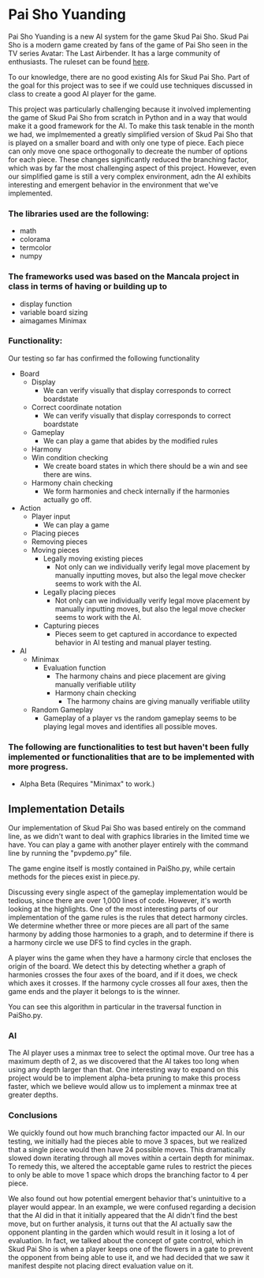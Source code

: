 # Pai Sho Yuanding

Pai Sho Yuanding is a new AI system for the game Skud Pai Sho. Skud Pai Sho is a modern game created by fans of the game of Pai Sho seen in the TV series Avatar: The Last Airbender. It has a large community of enthusiasts. The ruleset can be found [here](https://skudpaisho.com/site/games/skud-pai-sho/pai-sho-rules/).

To our knowledge, there are no good existing AIs for Skud Pai Sho. Part of the goal for this project was to see if we could use techniques discussed in class to create a good AI player for the game.

This project was particularly challenging because it involved implementing the game of Skud Pai Sho from scratch in Python and in a way that would make it a good framework for the AI. To make this task tenable in the month we had, we implmemented a greatly simplified version of Skud Pai Sho that is played on a smaller board and with only one type of piece. Each piece can only move one space orthogonally to decreate the number of options for each piece. These changes significantly reduced the branching factor, which was by far the most challenging aspect of this project. However, even our simplified game is still a very complex environment, adn the AI exhibits interesting and emergent behavior in the environment that we've implemented.


### The libraries used are the following: 
 - math
 - colorama
 - termcolor
 - numpy
 
### The frameworks used was based on the Mancala project in class in terms of having or building up to
 - display function
 - variable board sizing
 - aimagames Minimax 

### Functionality: 
Our testing so far has confirmed the following functionality
 - Board
     - Display
        * We can verify visually that display corresponds to correct boardstate
     - Correct coordinate notation
        * We can verify visually that display corresponds to correct boardstate
     - Gameplay
        * We can play a game that abides by the modified rules
     - Harmony 
     - Win condition checking
        * We create board states in which there should be a win and see there are wins.
     - Harmony chain checking
        * We form harmonies and check internally if the harmonies actually go off.
 - Action
     - Player input
        * We can play a game
     - Placing pieces
     - Removing pieces
     - Moving pieces
         - Legally moving existing pieces
            * Not only can we individually verify legal move placement by manually inputting moves, but also the legal move checker seems to work with the AI.
         - Legally placing pieces
            * Not only can we individually verify legal move placement by manually inputting moves, but also the legal move checker seems to work with the AI.
         - Capturing pieces
            * Pieces seem to get captured in accordance to expected behavior in AI testing and manual player testing.
 - AI
     - Minimax
         - Evaluation function
             * The harmony chains and piece placement are giving manually verifiable utility
             - Harmony chain checking
                * The harmony chains are giving manually verifiable utility
     - Random Gameplay
        * Gameplay of a player vs the random gameplay seems to be playing legal moves and identifies all possible moves.

### The following are functionalities to test but haven't been fully implemented or functionalities that are to be implemented with more progress.
 - Alpha Beta (Requires "Minimax" to work.)


 ## Implementation Details

 Our implementation of Skud Pai Sho was based entirely on the command line, as we didn't want to deal with graphics libraries in the limited time we have. You can play a game with another player entirely with the command line by running the "pvpdemo.py" file.

The game engine itself is mostly contained in PaiSho.py, while certain methods for the pieces exist in piece.py.

Discussing every single aspect of the gameplay implementation would be tedious, since there are over 1,000 lines of code. However, it's worth looking at the highlights. One of the most interesting parts of our implementation of the game rules is the rules that detect harmony circles. We determine whether three or more pieces are all part of the same harmony by adding those harmonies to a graph, and to determine if there is a harmony circle we use DFS to find cycles in the graph. 

A player wins the game when they have a harmony circle that encloses the origin of the board. We detect this by detecting whether a graph of harmonies crosses the four axes of the board, and if it does, we check which axes it crosses. If the harmony cycle crosses all four axes, then the game ends and the player it belongs to is the winner.

You can see this algorithm in particular in the traversal function in PaiSho.py.

### AI

The AI player uses a minmax tree to select the optimal move. Our tree has a maximum depth of 2, as we discovered that the AI takes too long when using any depth larger than that. One interesting way to expand on this project would be to implement alpha-beta pruning to make this process faster, which we believe would allow us to implement a minmax tree at greater depths.




 ### Conclusions

We quickly found out how much branching factor impacted our AI. In our testing, we initially had the pieces able to move 3 spaces, but we realized that a single piece would then have 24 possible moves. This dramatically slowed down iterating through all moves within a certain depth for minimax. To remedy this, we altered the acceptable game rules to restrict the pieces to only be able to move 1 space which drops the branching factor to 4 per piece.

We also found out how potential emergent behavior that's unintuitive to a player would appear. In an example, we were confused regarding a decision that the AI did in that it initially appeared that the AI didn't find the best move, but on further analysis, it turns out that the AI actually saw the opponent planting in the garden which would result in it losing a lot of evaluation. In fact, we talked about the concept of gate control, which in Skud Pai Sho is when a player keeps one of the flowers in a gate to prevent the opponent from being able to use it, and we had decided that we saw it manifest despite not placing direct evaluation value on it.